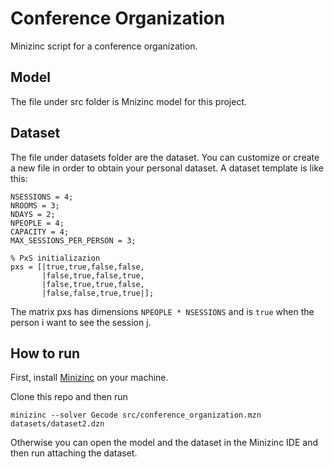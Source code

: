 # Conference Organization
Minizinc script for a conference organization.

## Model
The file under src folder is Mnizinc model for this project.

## Dataset
The file under datasets folder are the dataset. You can customize or create a new file in order to obtain your personal dataset.
A dataset template is like this:
```
NSESSIONS = 4;
NROOMS = 3;
NDAYS = 2;
NPEOPLE = 4;
CAPACITY = 4;
MAX_SESSIONS_PER_PERSON = 3;

% PxS initializazion
pxs = [|true,true,false,false,
       |false,true,false,true,
       |false,true,true,false,
       |false,false,true,true|];
```
The matrix pxs has dimensions ```NPEOPLE * NSESSIONS``` and is ```true``` when the person i want to see the session j.

## How to run
First, install [Minizinc](https://www.minizinc.org/) on your machine.

Clone this repo and then run
```
minizinc --solver Gecode src/conference_organization.mzn datasets/dataset2.dzn
```
Otherwise you can open the model and the dataset in the Minizinc IDE and then run attaching the dataset.
